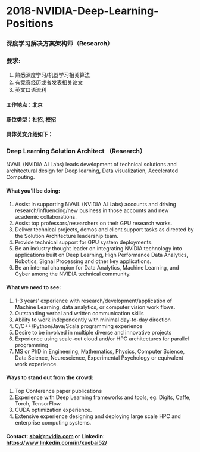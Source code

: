 # 2018-NVIDIA-Deep-Learning-Positions
### 深度学习解决方案架构师（Research）
### 要求:
1. 熟悉深度学习/机器学习相关算法
2. 有竞赛经历或者发表相关论文
3. 英文口语流利
#### 工作地点：北京
#### 职位类型：社招, 校招

#### 具体英文介绍如下：
### Deep Learning Solution Architect （Research）

NVAIL (NVIDIA AI Labs) leads development of technical solutions and architectural design for Deep learning, Data visualization, Accelerated Computing.  

#### What you’ll be doing:
1. Assist in supporting NVAIL (NVIDIA AI Labs) accounts and driving research/influencing/new business in those accounts and new academic collaborations.
2. Assist top professors/researchers on their GPU research works.
3. Deliver technical projects, demos and client support tasks as directed by the Solution Architecture leadership team.
4. Provide technical support for GPU system deployments.
5. Be an industry thought leader on integrating NVIDIA technology into applications built on Deep Learning, High Performance Data Analytics, Robotics, Signal Processing and other key applications.
6. Be an internal champion for Data Analytics, Machine Learning, and Cyber among the NVIDIA technical community.

#### What we need to see:
1. 1-3 years’ experience with research/development/application of Machine Learning, data analytics, or computer vision work flows.
2. Outstanding verbal and written communication skills
3. Ability to work independently with minimal day-to-day direction
4. C/C++/Python/Java/Scala programming experience
5. Desire to be involved in multiple diverse and innovative projects
6. Experience using scale-out cloud and/or HPC architectures for parallel programming
7. MS or PhD in Engineering, Mathematics, Physics, Computer Science, Data Science, Neuroscience, Experimental Psychology or equivalent work experience.

#### Ways to stand out from the crowd:
1. Top Conference paper publications
2. Experience with Deep Learning frameworks and tools, eg. Digits, Caffe, Torch, TensorFlow.
3. CUDA optimization experience.
4. Extensive experience designing and deploying large scale HPC and enterprise computing systems.
 
#### Contact: sbai@nvidia.com or Linkedin: https://www.linkedin.com/in/xuebai52/
